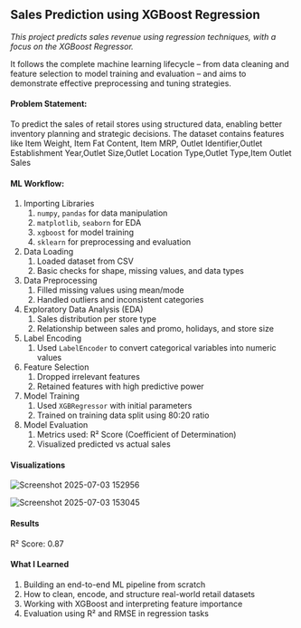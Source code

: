 ## Sales Prediction using XGBoost Regression

_This project predicts sales revenue using regression techniques, with a focus on the XGBoost Regressor._

It follows the complete machine learning lifecycle – from data cleaning and feature selection to model training and evaluation – and aims to demonstrate effective preprocessing and tuning strategies.

#### Problem Statement: 
To predict the sales of retail stores using structured data, enabling better inventory planning and strategic decisions. The dataset contains features like Item Weight, Item Fat Content, Item MRP, Outlet Identifier,Outlet Establishment Year,Outlet Size,Outlet Location Type,Outlet Type,Item Outlet Sales

#### ML Workflow: 
1. Importing Libraries
    1. `numpy`, `pandas` for data manipulation
    2. `matplotlib`, `seaborn` for EDA
    3. `xgboost` for model training
    4. `sklearn` for preprocessing and evaluation
2. Data Loading
    1. Loaded dataset from CSV
    2. Basic checks for shape, missing values, and data types
3. Data Preprocessing
    1. Filled missing values using mean/mode
    2. Handled outliers and inconsistent categories
4. Exploratory Data Analysis (EDA)
    1. Sales distribution per store type
    2. Relationship between sales and promo, holidays, and store size
5. Label Encoding
    1. Used `LabelEncoder` to convert categorical variables into numeric values
6. Feature Selection
    1. Dropped irrelevant features
    2. Retained features with high predictive power
7. Model Training
    1. Used `XGBRegressor` with initial parameters
    2. Trained on training data split using 80:20 ratio
8. Model Evaluation
    1. Metrics used: R² Score (Coefficient of Determination)
    2. Visualized predicted vs actual sales

#### Visualizations
![Screenshot 2025-07-03 152956](https://github.com/user-attachments/assets/bc56523a-0f45-43ab-aa9d-aaa73faaed57)

![Screenshot 2025-07-03 153045](https://github.com/user-attachments/assets/c09c87c8-cf4c-4813-98ee-740ed53a808c)

#### Results
R² Score: 0.87

#### What I Learned
1. Building an end-to-end ML pipeline from scratch
2. How to clean, encode, and structure real-world retail datasets
3. Working with XGBoost and interpreting feature importance
4. Evaluation using R² and RMSE in regression tasks
